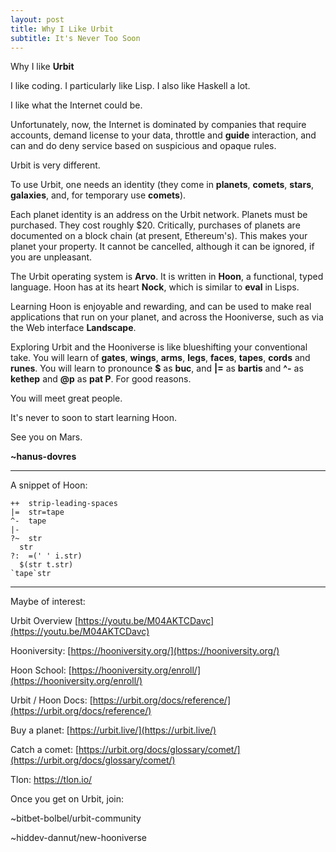 ```yaml
---
layout: post
title: Why I Like Urbit
subtitle: It's Never Too Soon
---
```



Why I like **Urbit**

I like coding.  I particularly like Lisp.  I also like Haskell a lot.

I like what the Internet could be. 

Unfortunately, now, the Internet is dominated by companies that require accounts, demand license to your data, throttle and **guide** interaction, and can and do deny service based on suspicious and opaque rules.

Urbit is very different.

To use Urbit, one needs an identity (they come in **planets**, **comets**, **stars**, **galaxies**, and, for temporary use **comets**).

Each planet identity is an address on the Urbit network.  Planets must be purchased.  They cost roughly $20. Critically, purchases of planets are documented on a block chain (at present, Ethereum's). This makes your planet your property. It cannot be cancelled, although it can be ignored, if you are unpleasant.

The Urbit operating system is **Arvo**.  It is written in **Hoon**, a functional, typed language. Hoon has at its heart **Nock**, which is similar to **eval** in Lisps.

Learning Hoon is enjoyable and rewarding, and can be used to make real applications that run on your planet, and across the Hooniverse, such as via the Web interface **Landscape**.

Exploring Urbit and the Hooniverse is like blueshifting your conventional take. You will learn of **gates**, **wings**, **arms**, **legs**, **faces**, **tapes**, **cords** and **runes**. You will learn to pronounce **$** as **buc**, and **\|=** as **bartis** and **^-** as **kethep** and **@p** as **pat P**.  For good reasons.

You will meet great people.

It's never to soon to start learning Hoon.

See you on Mars.

**~hanus-dovres**


---

A snippet of Hoon:

```
++  strip-leading-spaces 
|=  str=tape
^-  tape
|- 
?~  str 
  str 
?:  =(' ' i.str) 
  $(str t.str) 
`tape`str 
```

---
Maybe of interest:

Urbit Overview  [https://youtu.be/M04AKTCDavc](https://youtu.be/M04AKTCDavc)

Hooniversity: [https://hooniversity.org/](https://hooniversity.org/)

Hoon School: [https://hooniversity.org/enroll/](https://hooniversity.org/enroll/)

Urbit / Hoon Docs: [https://urbit.org/docs/reference/](https://urbit.org/docs/reference/)

Buy a planet: [https://urbit.live/](https://urbit.live/)

Catch a comet: [https://urbit.org/docs/glossary/comet/](https://urbit.org/docs/glossary/comet/)

Tlon: https://tlon.io/

Once you get on Urbit, join:

~bitbet-bolbel/urbit-community

~hiddev-dannut/new-hooniverse




